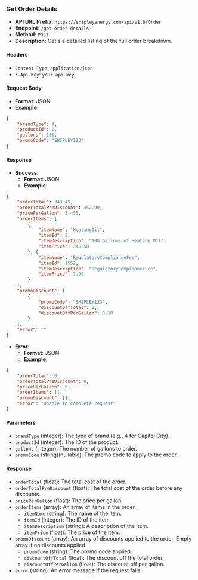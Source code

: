 
### Get Order Details

- **API URL Prefix**: `https://shipleyenergy.com/api/v1.0/Order`
- **Endpoint**: `/get-order-details`
- **Method**: `POST`
- **Description**: Get's a detailed listing of the full order breakdown.

#### Headers
- `Content-Type`: `application/json`
- `X-Api-Key`: `your-api-key`

#### Request Body
- **Format**: JSON
- **Example**:
```json
{
    "brandType": 4,
    "productId": 2,
    "gallons": 100,
    "promoCode": "SHIPLEY123",
}
```

#### Response
- **Success**:
  - **Format**: JSON
  - **Example**:
```json
{
    "orderTotal": 343.49,
    "orderTotalPreDiscount": 352.99,
    "pricePerGallon": 3.455,
    "orderItems": [
        {
	        "itemName": "HeatingOil",
            "itemId": 2,
	        "itemDescription": "100 Gallons of Heating Oil",
	        "itemPrice": 345.50
        }, {
            "itemName": "RegulatoryComplianceFee",
            "itemId": 1552,
	        "itemDescription": "RegulatoryComplianceFee",
	        "itemPrice": 7.99
        }
    ],
    "promoDiscount": [
        {
	        "promoCode": "SHIPLEY123",
	        "discountOffTotal": 0,
            "discountOffPerGallon": 0.10
        }
    ],
    "error": ""
}
```

- **Error**:
  - **Format**: JSON
  - **Example**:
```json
{
    "orderTotal": 0,
    "orderTotalPreDiscount": 0,
    "pricePerGallon": 0,
    "orderItems": [],
    "promoDiscount": [],
    "error": "Unable to complete request"
}
```

#### Parameters
- `brandType` (integer): The type of brand (e.g., 4 for Capitol City).
- `productId` (integer): The ID of the product.
- `gallons` (integer): The number of gallons to order.
- `promoCode` (string)(nullable): The promo code to apply to the order.

#### Response
- `orderTotal` (float): The total cost of the order.
- `orderTotalPreDiscount` (float): The total cost of the order before any discounts.
- `pricePerGallon` (float): The price per gallon.
- `orderItems` (array): An array of items in the order.
  - `itemName` (string): The name of the item.
  - `itemId` (integer): The ID of the item.
  - `itemDescription` (string): A description of the item.
  - `itemPrice` (float): The price of the item.
- `promoDiscount` (array): An array of discounts applied to the order. Empty array if no discounts applied.
  - `promoCode` (string): The promo code applied.
  - `discountOffTotal` (float): The discount off the total order.
  - `discountOffPerGallon` (float): The discount off per gallon.
- `error` (string): An error message if the request fails.